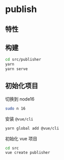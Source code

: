 # publish

## 特性

## 构建

```bash
cd src/publisher
yarn
yarn serve
```

## 初始化项目

切换到 node16

```bash
sudo n 16
```

安装 `@vue/cli`

```bash
yarn global add @vue/cli
```

初始化 vue 项目

```bash
cd src
vue create publisher
```